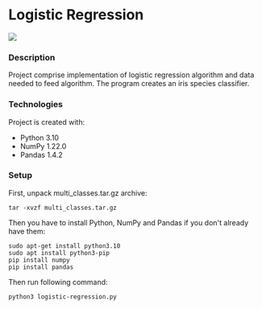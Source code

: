 # Logistic Regression
[![](https://skills.thijs.gg/icons?i=py)](https://skills.thijs.gg)

### Description
Project comprise implementation of logistic regression algorithm and data needed to feed algorithm.
The program creates an iris species classifier.

### Technologies
Project is created with:
- Python 3.10
- NumPy 1.22.0
- Pandas 1.4.2

### Setup
First, unpack multi_classes.tar.gz archive:
```
tar -xvzf multi_classes.tar.gz
```
Then you have to install Python, NumPy and Pandas if you don't already have them:
```
sudo apt-get install python3.10
sudo apt install python3-pip
pip install numpy
pip install pandas
```
Then run following command:
```
python3 logistic-regression.py
